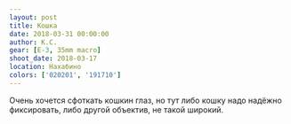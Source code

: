 ```yaml
---
layout: post
title: Кошка
date: 2018-03-31 00:00:00
author: К.С.
gear: [E-3, 35mm macro]
shoot_date: 2018-03-17
location: Нахабино
colors: ['020201', '191710']
---
```

Очень хочется сфоткать кошкин глаз, но тут либо кошку надо надёжно фиксировать, либо другой объектив, не такой широкий.
